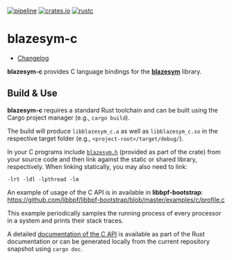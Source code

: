 [![pipeline](https://github.com/libbpf/blazesym/actions/workflows/test.yml/badge.svg?branch=main)](https://github.com/libbpf/blazesym/actions/workflows/test.yml)
[![crates.io](https://img.shields.io/crates/v/blazesym-c.svg)](https://crates.io/crates/blazesym-c)
[![rustc](https://img.shields.io/badge/rustc-1.65+-blue.svg)](https://blog.rust-lang.org/2022/11/03/Rust-1.65.0.html)

blazesym-c
==========

- [Changelog](CHANGELOG.md)

**blazesym-c** provides C language bindings for the [**blazesym**][blazesym]
library.

## Build & Use
**blazesym-c** requires a standard Rust toolchain and can be built using
the Cargo project manager (e.g., `cargo build`).

The build will produce `libblazesym_c.a` as well as `libblazesym_c.so` in
the respective target folder (e.g., `<project-root>/target/debug/`).

In your C programs include [`blazesym.h`](include/blazesym.h) (provided as part
of the crate) from your source code and then link against the static or
shared library, respectively. When linking statically, you may also need
to link:
```text
-lrt -ldl -lpthread -lm
```

An example of usage of the C API is in available in **libbpf-bootstrap**:
<https://github.com/libbpf/libbpf-bootstrap/blob/master/examples/c/profile.c>

This example periodically samples the running process of every processor
in a system and prints their stack traces.

A detailed [documentation of the C API](https://docs.rs/blazesym-c/latest/)
is available as part of the Rust documentation or can be generated locally from
the current repository snapshot using `cargo doc`.

[blazesym]: https://crates.io/crates/blazesym
